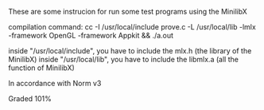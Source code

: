 These are some instrucion for run some test programs using the MinilibX

compilation command:
cc -I /usr/local/include prove.c -L /usr/local/lib -lmlx -framework OpenGL -framework Appkit && ./a.out

inside "/usr/local/include", you have to include the mlx.h (the library of the MinilibX)
inside "/usr/local/lib", you have to include the libmlx.a (all the function of MinilibX)

In accordance with Norm v3

Graded 101%
